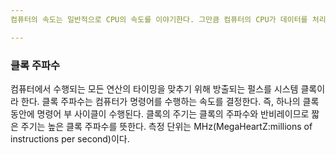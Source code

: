 ```yaml
---
컴퓨터의 속도는 일반적으로 CPU의 속도를 이야기한다. 그만큼 컴퓨터의 CPU가 데이터를 처리하는 속도는 컴퓨터의 성능을 평가하는 중요한 요인이다. CPU가 데이터를 처리하는 속도는 클록주파수,워드크기,캐시기억장치,명령어 집합의 복합성,파이프 라이닝,병렬 처리 등의 여러 가지 요소에 좌우된다.

---
```

### 클록 주파수
컴퓨터에서 수행되는 모든 연산의 타이밍을 맞추기 위해 방출되는 펄스를 시스템 클록이라 한다. 클록 주파수는 컴퓨터가 명령어를 수행하는 속도를 결정한다. 즉, 하나의 클록 동안에 명령어 부 사이클이 수행된다. 클록의 주기는 클록의 주파수와 반비레이므로 짧은 주기는 높은 클록 주파수를 뜻한다. 측정 단위는 MHz(MegaHeartZ:millions of instructions per second)이다.
